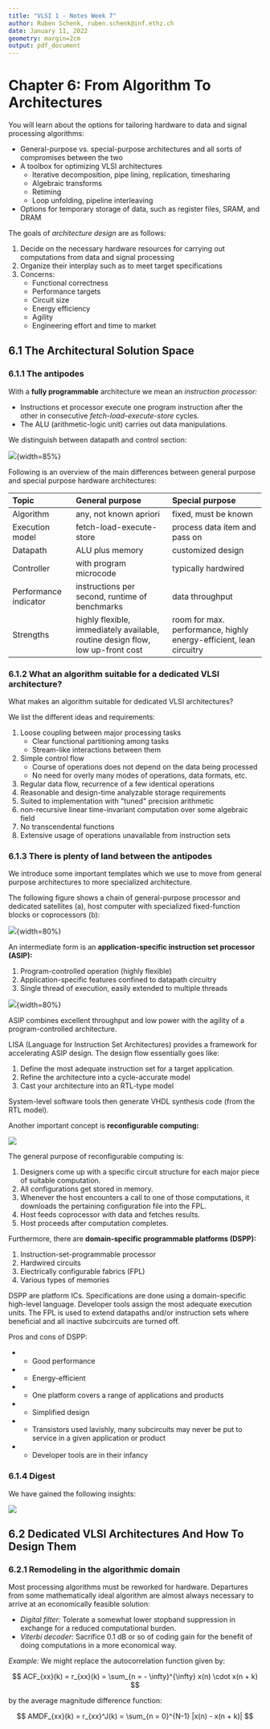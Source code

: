 ```yaml
---
title: "VLSI 1 - Notes Week 7"
author: Ruben Schenk, ruben.schenk@inf.ethz.ch
date: January 11, 2022
geometry: margin=2cm
output: pdf_document
---
```


# Chapter 6: From Algorithm To Architectures

You will learn about the options for tailoring hardware to data and signal processing algorithms:

- General-purpose vs. special-purpose architectures and all sorts of compromises between the two
- A toolbox for optimizing VLSI architectures
    - Iterative decomposition, pipe lining, replication, timesharing
    - Algebraic transforms
    - Retiming
    - Loop unfolding, pipeline interleaving
- Options for temporary storage of data, such as register files, SRAM, and DRAM

The goals of _architecture design_ are as follows:

1. Decide on the necessary hardware resources for carrying out computations from data and signal processing
2. Organize their interplay such as to meet target specifications
3. Concerns:
    - Functional correctness
    - Performance targets
    - Circuit size
    - Energy efficiency
    - Agility
    - Engineering effort and time to market

## 6.1 The Architectural Solution Space

### 6.1.1 The antipodes

With a **fully programmable** architecture we mean an _instruction processor:_

- Instructions et processor execute one program instruction after the other in consecutive _fetch-load-execute-store_ cycles.
- The ALU (arithmetic-logic unit) carries out data manipulations.

We distinguish between datapath and control section:

![](./Figures/VLSI1_Fig7-1.PNG){width=85%}

Following is an overview of the main differences between general purpose and special purpose hardware architectures:

| Topic | General purpose | Special purpose |
| :---- | :-------------- | :-------------- |
| Algorithm | any, not known apriori | fixed, must be known |
| Execution model | fetch-load-execute-store | process data item and pass on |
| Datapath | ALU plus memory | customized design |
| Controller | with program microcode | typically hardwired |
| Performance indicator | instructions per second, runtime of benchmarks | data throughput |
| Strengths | highly flexible, immediately available, routine design flow, low up-front cost | room for max. performance, highly energy-efficient, lean circuitry |

### 6.1.2 What an algorithm suitable for a dedicated VLSI architecture?

What makes an algorithm suitable for dedicated VLSI architectures?

We list the different ideas and requirements:

1. Loose coupling between major processing tasks
    - Clear functional partitioning among tasks
    - Stream-like interactions between them
2. Simple control flow
    - Course of operations does not depend on the data being processed
    - No need for overly many modes of operations, data formats, etc.
3. Regular data flow, recurrence of a few identical operations
4. Reasonable and design-time analyzable storage requirements
5. Suited to implementation with "tuned" precision arithmetic
6. non-recursive linear time-invariant computation over some algebraic field
7. No transcendental functions
8. Extensive usage of operations unavailable from instruction sets

### 6.1.3 There is plenty of land between the antipodes

We introduce some important templates which we use to move from general purpose architectures to more specialized architecture.

The following figure shows a chain of general-purpose processor and dedicated satellites (a), host computer with specialized fixed-function blocks or coprocessors (b):

![](./Figures/VLSI1_Fig7-2.PNG){width=80%}

An intermediate form is an **application-specific instruction set processor (ASIP):**

1. Program-controlled operation (highly flexible)
2. Application-specific features confined to datapath circuitry
3. Single thread of execution, easily extended to multiple threads

![](./Figures/VLSI1_Fig7-3.PNG){width=80%}

ASIP combines excellent throughput and low power with the agility of a program-controlled architecture.

LISA (Language for Instruction Set Architectures) provides a framework for accelerating ASIP design. The design flow essentially goes like:

1. Define the most adequate instruction set for a target application.
2. Refine the architecture into a cycle-accurate model
3. Cast your architecture into an RTL-type model

System-level software tools then generate VHDL synthesis code (from the RTL model).

Another important concept is **reconfigurable computing:**

![](./Figures/VLSI1_Fig7-4.PNG)

The general purpose of reconfigurable computing is:

1. Designers come up with a specific circuit structure for each major piece of suitable computation.
2. All configurations get stored in memory.
3. Whenever the host encounters a call to one of those computations, it downloads the pertaining configuration file into the FPL.
4. Host feeds coprocessor with data and fetches results.
5. Host proceeds after computation completes.

Furthermore, there are **domain-specific programmable platforms (DSPP):**

1. Instruction-set-programmable processor
2. Hardwired circuits
3. Electrically configurable fabrics (FPL)
4. Various types of memories

DSPP are platform ICs. Specifications are done using a domain-specific high-level language. Developer tools assign the most adequate execution units. The FPL is used to extend datapaths and/or instruction sets where beneficial and all inactive subcircuits are turned off.

Pros and cons of DSPP:

- + Good performance
- + Energy-efficient
- + One platform covers a range of applications and products
- + Simplified design
- - Transistors used lavishly, many subcircuits may never be put to service in a given application or product
- - Developer tools are in their infancy

### 6.1.4 Digest

We have gained the following insights:

![](./Figures/VLSI1_Fig7-5.PNG)

## 6.2 Dedicated VLSI Architectures And How To Design Them

### 6.2.1 Remodeling in the algorithmic domain

Most processing algorithms must be reworked for hardware. Departures from some mathematically ideal algorithm are almost always necessary to arrive at an economically feasible solution:

- _Digital filter:_ Tolerate a somewhat lower stopband suppression in exchange for a reduced computational burden.
- _Viterbi decoder:_ Sacrifice 0.1 dB or so of coding gain for the benefit of doing computations in a more economical way.

_Example:_ We might replace the autocorrelation function given by:

$$
ACF_{xx}(k) = r_{xx}(k) = \sum_{n = - \infty}^{\infty} x(n) \cdot x(n + k)
$$

by the average magnitude difference function:

$$
AMDF_{xx}(k) = r_{xx}^J(k) = \sum_{n = 0}^{N-1} |x(n) - x(n + k)|
$$
